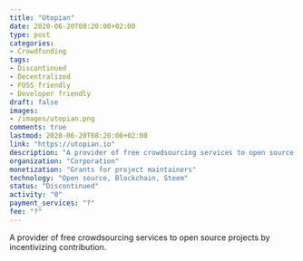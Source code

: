 ```yaml
---
title: "Utopian"
date: 2020-06-20T08:20:00+02:00
type: post
categories:
- Crowdfunding
tags:
- Discontinued
- Decentralized
- FOSS friendly
- Developer friendly
draft: false
images:
- /images/utopian.png
comments: true
lastmod: 2020-06-20T08:20:00+02:00
link: "https://utopian.io"
description: "A provider of free crowdsourcing services to open source projects by incentivizing contribution."
organization: "Corporation"
monetization: "Grants for project maintainers"
technology: "Open source, Blockchain, Steem"
status: "Discontinued"
activity: "0"
payment_services: "?"
fee: "?"
---
```


A provider of free crowdsourcing services to open source projects by incentivizing contribution.<!--more-->

